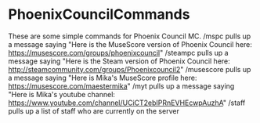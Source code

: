 # PhoenixCouncilCommands
These are some simple commands for Phoenix Council MC.
/mspc pulls up a message saying "Here is the MuseScore version of Phoenix Council here: https://musescore.com/groups/phoenixcouncil"
/steampc pulls up a message saying "Here is the Steam version of Phoenix Council here: http://steamcommunity.com/groups/Phoenixcouncil2"
/musescore pulls up a message saying "Here is Mika's MuseScore profile here: https://musescore.com/maestermika"
/myt pulls up a message saying "Here is Mika's youtube channel: https://www.youtube.com/channel/UCiCT2ebIPRnEVHEcwpAuzhA"
/staff pulls up a list of staff who are currently on the server
